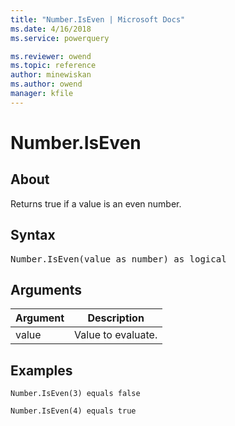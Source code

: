 ```yaml
---
title: "Number.IsEven | Microsoft Docs"
ms.date: 4/16/2018
ms.service: powerquery

ms.reviewer: owend
ms.topic: reference
author: minewiskan
ms.author: owend
manager: kfile
---
```

# Number.IsEven

  
## About  
Returns true if a value is an even number.  
  
## Syntax

<pre>
Number.IsEven(value as number) as logical  
</pre>
  
## Arguments  
  
|Argument|Description|  
|------------|---------------|  
|value|Value to evaluate.|  
  
## Examples  
  
```powerquery-m
Number.IsEven(3) equals false  
```  
  
```powerquery-m
Number.IsEven(4) equals true  
```  
